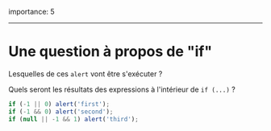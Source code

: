 importance: 5

---

# Une question à propos de "if"

Lesquelles de ces `alert` vont être s'exécuter ?

Quels seront les résultats des expressions à l'intérieur de `if (...)` ? 

```js
if (-1 || 0) alert('first');
if (-1 && 0) alert('second');
if (null || -1 && 1) alert('third');
```